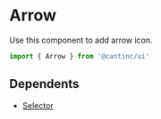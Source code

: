 # Arrow

Use this component to add arrow icon.

```typescript
import { Arrow } from '@cantinc/ui'
```

## Dependents

- [Selector](/interaction/selector)
